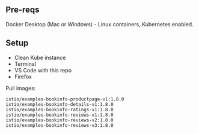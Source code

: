 
## Pre-reqs

Docker Desktop (Mac or Windows) - Linux containers, Kubernetes enabled.

## Setup

- Clean Kube instance
- Terminal
- VS Code with this repo
- Firefox

Pull images:

```
istio/examples-bookinfo-productpage-v1:1.8.0
istio/examples-bookinfo-details-v1:1.8.0
istio/examples-bookinfo-ratings-v1:1.8.0
istio/examples-bookinfo-reviews-v1:1.8.0
istio/examples-bookinfo-reviews-v2:1.8.0
istio/examples-bookinfo-reviews-v3:1.8.0
```